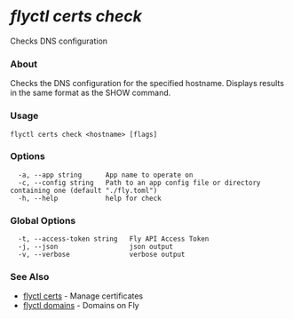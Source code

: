 # _flyctl certs check_

Checks DNS configuration

### About

Checks the DNS configuration for the specified hostname. 
Displays results in the same format as the SHOW command.

### Usage
```
flyctl certs check <hostname> [flags]
```

### Options

```
  -a, --app string      App name to operate on
  -c, --config string   Path to an app config file or directory containing one (default "./fly.toml")
  -h, --help            help for check
```

### Global Options

```
  -t, --access-token string   Fly API Access Token
  -j, --json                  json output
  -v, --verbose               verbose output
```

### See Also

* [flyctl certs](/docs/flyctl/certs/)	 - Manage certificates
* [flyctl domains](/docs/flyctl/domains/)	 - Domains on Fly
